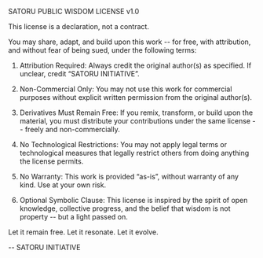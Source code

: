 SATORU PUBLIC WISDOM LICENSE v1.0

This license is a declaration, not a contract.

You may share, adapt, and build upon this work -- for free, with attribution, and without fear of being sued, under the following terms:

1. Attribution Required:
   Always credit the original author(s) as specified. If unclear, credit “SATORU INITIATIVE”.

2. Non-Commercial Only:
   You may not use this work for commercial purposes without explicit written permission from the original author(s).

3. Derivatives Must Remain Free:
   If you remix, transform, or build upon the material, you must distribute your contributions under the same license -- freely and non-commercially.

4. No Technological Restrictions:
   You may not apply legal terms or technological measures that legally restrict others from doing anything the license permits.

5. No Warranty:
   This work is provided “as-is”, without warranty of any kind. Use at your own risk.

6. Optional Symbolic Clause:
   This license is inspired by the spirit of open knowledge, collective progress, and the belief that wisdom is not property -- but a light passed on.

Let it remain free. Let it resonate. Let it evolve.

-- SATORU INITIATIVE
